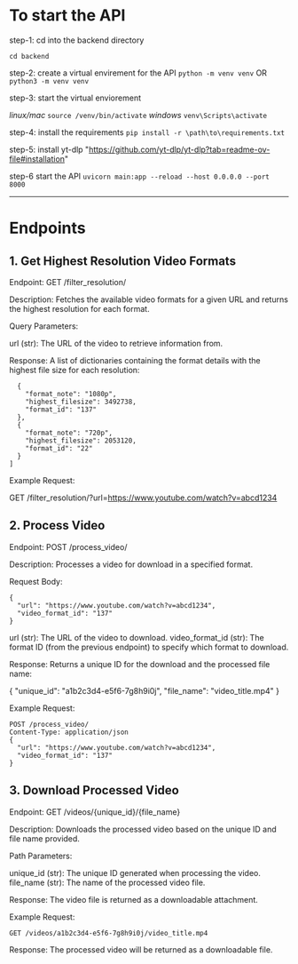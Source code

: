 # To start the API

step-1: cd into the backend directory

```cd backend```

step-2: create a virtual envirement for the API
```python -m venv venv```
           OR
```python3 -m venv venv```

step-3: start the virtual enviorement

*linux/mac*
```source /venv/bin/activate```
*windows*
```venv\Scripts\activate```

step-4: install the requirements
```pip install -r \path\to\requirements.txt```

step-5: install yt-dlp
"https://github.com/yt-dlp/yt-dlp?tab=readme-ov-file#installation"

step-6 start the API
```uvicorn main:app --reload --host 0.0.0.0 --port 8000```

____________________________________________________________________________________________________________________


# Endpoints

## 1. Get Highest Resolution Video Formats

Endpoint: GET /filter_resolution/

Description:
Fetches the available video formats for a given URL and returns the highest resolution for each format.

Query Parameters:

url (str): The URL of the video to retrieve information from.

Response: A list of dictionaries containing the format details with the highest file size for each resolution:

```[
  {
    "format_note": "1080p",
    "highest_filesize": 3492738,
    "format_id": "137"
  },
  {
    "format_note": "720p",
    "highest_filesize": 2053120,
    "format_id": "22"
  }
]
```
Example Request:

GET /filter_resolution/?url=https://www.youtube.com/watch?v=abcd1234

## 2. Process Video

Endpoint: POST /process_video/

Description:
Processes a video for download in a specified format.

Request Body:
```
{
  "url": "https://www.youtube.com/watch?v=abcd1234",
  "video_format_id": "137"
}
```
url (str): The URL of the video to download.
video_format_id (str): The format ID (from the previous endpoint) to specify which format to download.

Response: Returns a unique ID for the download and the processed file name:

{
  "unique_id": "a1b2c3d4-e5f6-7g8h9i0j",
  "file_name": "video_title.mp4"
}

Example Request:

```
POST /process_video/ 
Content-Type: application/json
{
  "url": "https://www.youtube.com/watch?v=abcd1234",
  "video_format_id": "137"
}
```
## 3. Download Processed Video

Endpoint: GET /videos/{unique_id}/{file_name}

Description:
Downloads the processed video based on the unique ID and file name provided.

Path Parameters:

unique_id (str): The unique ID generated when processing the video.
file_name (str): The name of the processed video file.

Response: The video file is returned as a downloadable attachment.

Example Request:

```GET /videos/a1b2c3d4-e5f6-7g8h9i0j/video_title.mp4```

Response: The processed video will be returned as a downloadable file.

